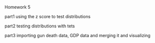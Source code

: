 Homework 5

part1 using the z score to test distributions

part2 testing distributions with tets

part3 importing gun death data, GDP data and merging it and visualizing
